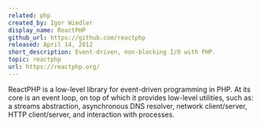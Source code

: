 ```yaml
---
related: php
created_by: Igor Wiedler
display_name: ReactPHP
github_url: https://github.com/reactphp
released: April 14, 2012
short_description: Event-driven, non-blocking I/O with PHP.
topic: reactphp
url: https://reactphp.org/
---
```

ReactPHP is a low-level library for event-driven programming in PHP. At its core is an event loop, on top of which it provides low-level utilities, such as: a streams abstraction, asynchronous DNS resolver, network client/server, HTTP client/server, and interaction with processes.
